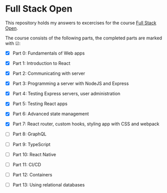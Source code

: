 # Full Stack Open
This repository holds my answers to excercises for the course [Full Stack Open](https://fullstackopen.com/).

The course consists of the following parts, the completed parts are marked with ☑:

- [x] Part  0: Fundamentals of Web apps
- [x] Part  1: Introduction to React
- [x] Part  2: Communicating with server
- [x] Part  3: Programming a server with NodeJS and Express
- [x] Part  4: Testing Express servers, user administration
- [x] Part  5: Testing React apps
- [x] Part  6: Advanced state management
- [x] Part  7: React router, custom hooks, styling app with CSS and webpack
- [ ] Part  8: GraphQL
- [ ] Part  9: TypeScript
- [ ] Part 10: React Native
- [ ] Part 11: CI/CD
- [ ] Part 12: Containers
- [ ] Part 13: Using relational databases



